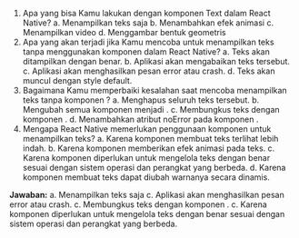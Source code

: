 1. Apa yang bisa Kamu lakukan dengan komponen Text dalam React Native?
   a. Menampilkan teks saja
   b. Menambahkan efek animasi
   c. Menampilkan video
   d. Menggambar bentuk geometris
2. Apa yang akan terjadi jika Kamu mencoba untuk menampilkan teks tanpa menggunakan komponen <Text> dalam React Native?
   a. Teks akan ditampilkan dengan benar.
   b. Aplikasi akan mengabaikan teks tersebut.
   c. Aplikasi akan menghasilkan pesan error atau crash.
   d. Teks akan muncul dengan style default.
3. Bagaimana Kamu memperbaiki kesalahan saat mencoba menampilkan teks tanpa komponen <Text>?
   a. Menghapus seluruh teks tersebut.
   b. Mengubah semua komponen <Text> menjadi <View>.
   c. Membungkus teks dengan komponen <Text>.
   d. Menambahkan atribut noError pada komponen <Text>.
4. Mengapa React Native memerlukan penggunaan komponen <Text> untuk menampilkan teks?
   a. Karena komponen <Text> membuat teks terlihat lebih indah.
   b. Karena komponen <Text> memberikan efek animasi pada teks.
   c. Karena komponen <Text> diperlukan untuk mengelola teks dengan benar sesuai dengan sistem operasi dan perangkat yang berbeda.
   d. Karena komponen <Text> membuat teks dapat diubah warnanya secara dinamis.

**Jawaban:**
a. Menampilkan teks saja
c. Aplikasi akan menghasilkan pesan error atau crash.
c. Membungkus teks dengan komponen <Text>.
c. Karena komponen <Text> diperlukan untuk mengelola teks dengan benar sesuai dengan sistem operasi dan perangkat yang berbeda.
